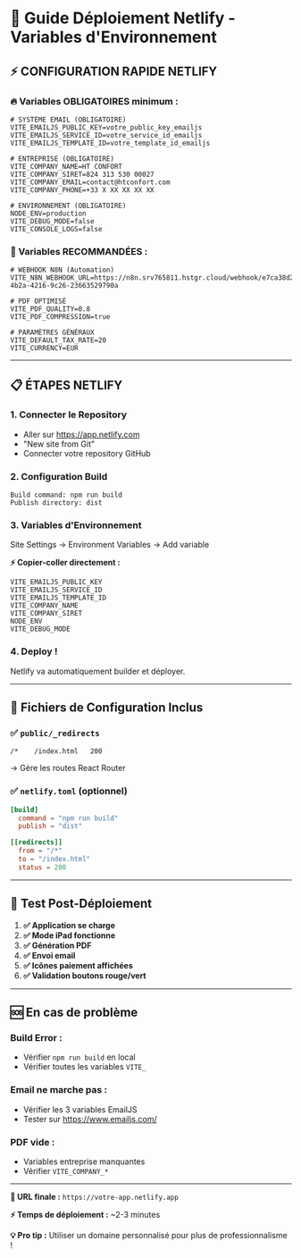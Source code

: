 # 🚀 Guide Déploiement Netlify - Variables d'Environnement

## ⚡ CONFIGURATION RAPIDE NETLIFY

### 🔥 Variables OBLIGATOIRES minimum :

```env
# SYSTÈME EMAIL (OBLIGATOIRE)
VITE_EMAILJS_PUBLIC_KEY=votre_public_key_emailjs
VITE_EMAILJS_SERVICE_ID=votre_service_id_emailjs
VITE_EMAILJS_TEMPLATE_ID=votre_template_id_emailjs

# ENTREPRISE (OBLIGATOIRE)
VITE_COMPANY_NAME=HT CONFORT
VITE_COMPANY_SIRET=824 313 530 00027
VITE_COMPANY_EMAIL=contact@htconfort.com
VITE_COMPANY_PHONE=+33 X XX XX XX XX

# ENVIRONNEMENT (OBLIGATOIRE)
NODE_ENV=production
VITE_DEBUG_MODE=false
VITE_CONSOLE_LOGS=false
```

### 🎯 Variables RECOMMANDÉES :

```env
# WEBHOOK N8N (Automation)
VITE_N8N_WEBHOOK_URL=https://n8n.srv765811.hstgr.cloud/webhook/e7ca38d2-4b2a-4216-9c26-23663529790a

# PDF OPTIMISÉ
VITE_PDF_QUALITY=0.8
VITE_PDF_COMPRESSION=true

# PARAMÈTRES GÉNÉRAUX
VITE_DEFAULT_TAX_RATE=20
VITE_CURRENCY=EUR
```

---

## 📋 ÉTAPES NETLIFY

### 1. **Connecter le Repository**
- Aller sur https://app.netlify.com
- "New site from Git"
- Connecter votre repository GitHub

### 2. **Configuration Build**
```
Build command: npm run build
Publish directory: dist
```

### 3. **Variables d'Environnement**
Site Settings → Environment Variables → Add variable

**⚡ Copier-coller directement :**
```
VITE_EMAILJS_PUBLIC_KEY
VITE_EMAILJS_SERVICE_ID  
VITE_EMAILJS_TEMPLATE_ID
VITE_COMPANY_NAME
VITE_COMPANY_SIRET
NODE_ENV
VITE_DEBUG_MODE
```

### 4. **Deploy !**
Netlify va automatiquement builder et déployer.

---

## 🔧 Fichiers de Configuration Inclus

### ✅ `public/_redirects`
```
/*    /index.html   200
```
→ Gère les routes React Router

### ✅ `netlify.toml` (optionnel)
```toml
[build]
  command = "npm run build"
  publish = "dist"

[[redirects]]
  from = "/*"
  to = "/index.html"
  status = 200
```

---

## 🧪 Test Post-Déploiement

1. **✅ Application se charge**
2. **✅ Mode iPad fonctionne** 
3. **✅ Génération PDF** 
4. **✅ Envoi email**
5. **✅ Icônes paiement affichées**
6. **✅ Validation boutons rouge/vert**

---

## 🆘 En cas de problème

### Build Error :
- Vérifier `npm run build` en local
- Vérifier toutes les variables `VITE_` 

### Email ne marche pas :
- Vérifier les 3 variables EmailJS
- Tester sur https://www.emailjs.com/

### PDF vide :
- Variables entreprise manquantes
- Vérifier `VITE_COMPANY_*`

---

**🎉 URL finale :** `https://votre-app.netlify.app`

**⚡ Temps de déploiement :** ~2-3 minutes

**💡 Pro tip :** Utiliser un domaine personnalisé pour plus de professionnalisme !

